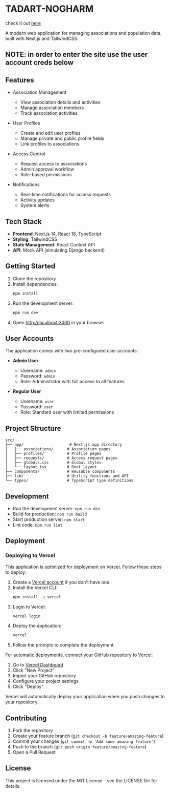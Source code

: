 # TADART-NOGHARM
check it out [here](https://tadart-nogharm-bl40sr9y1-l4z3xs-projects.vercel.app)

A modern web application for managing associations and population data, built with Next.js and TailwindCSS.
## NOTE: in order to enter the site use the user account creds below
## Features

- Association Management
  - View association details and activities
  - Manage association members
  - Track association activities

- User Profiles
  - Create and edit user profiles
  - Manage private and public profile fields
  - Link profiles to associations

- Access Control
  - Request access to associations
  - Admin approval workflow
  - Role-based permissions

- Notifications
  - Real-time notifications for access requests
  - Activity updates
  - System alerts

## Tech Stack

- **Frontend**: Next.js 14, React 18, TypeScript
- **Styling**: TailwindCSS
- **State Management**: React Context API
- **API**: Mock API (simulating Django backend)

## Getting Started

1. Clone the repository
2. Install dependencies:
   ```bash
   npm install
   ```
3. Run the development server:
   ```bash
   npm run dev
   ```
4. Open [http://localhost:3000](http://localhost:3000) in your browser

## User Accounts

The application comes with two pre-configured user accounts:

- **Admin User**
  - Username: `admin`
  - Password: `admin`
  - Role: Administrator with full access to all features

- **Regular User**
  - Username: `user`
  - Password: `user`
  - Role: Standard user with limited permissions

## Project Structure

```
src/
├── app/                    # Next.js app directory
│   ├── associations/      # Association pages
│   ├── profiles/          # Profile pages
│   ├── requests/          # Access request pages
│   ├── globals.css        # Global styles
│   └── layout.tsx         # Root layout
├── components/            # Reusable components
├── lib/                   # Utility functions and API
└── types/                 # TypeScript type definitions
```

## Development

- Run the development server: `npm run dev`
- Build for production: `npm run build`
- Start production server: `npm start`
- Lint code: `npm run lint`

## Deployment

### Deploying to Vercel

This application is optimized for deployment on Vercel. Follow these steps to deploy:

1. Create a [Vercel account](https://vercel.com/signup) if you don't have one
2. Install the Vercel CLI:
   ```bash
   npm install -g vercel
   ```
3. Login to Vercel:
   ```bash
   vercel login
   ```
4. Deploy the application:
   ```bash
   vercel
   ```
5. Follow the prompts to complete the deployment

For automatic deployments, connect your GitHub repository to Vercel:
1. Go to [Vercel Dashboard](https://vercel.com/dashboard)
2. Click "New Project"
3. Import your GitHub repository
4. Configure your project settings
5. Click "Deploy"

Vercel will automatically deploy your application when you push changes to your repository.

## Contributing

1. Fork the repository
2. Create your feature branch (`git checkout -b feature/amazing-feature`)
3. Commit your changes (`git commit -m 'Add some amazing feature'`)
4. Push to the branch (`git push origin feature/amazing-feature`)
5. Open a Pull Request

## License

This project is licensed under the MIT License - see the LICENSE file for details. 

